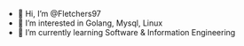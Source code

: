 - 👋 Hi, I’m @Fletchers97
- 👀 I’m interested in Golang, Mysql, Linux
- 🌱 I’m currently learning Software & Information Engineering


